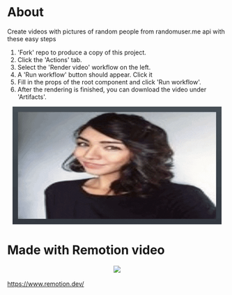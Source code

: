 # About

Create videos with pictures of random people from randomuser.me api with these easy steps

1. 'Fork' repo to produce a copy of this project.
2. Click the 'Actions' tab.
3. Select the 'Render video' workflow on the left.
4. A 'Run workflow' button should appear. Click it
5. Fill in the props of the root component and click 'Run workflow'.
6. After the rendering is finished, you can download the video under 'Artifacts'.

<p align="center">
  <img src="demo/demo.gif" alt="animated" />
</p>

# Made with Remotion video

<p align="center">
  <a href="https://github.com/remotion-dev/logo">
    <img src="https://github.com/remotion-dev/logo/raw/main/withtitle/element-0.png">
  </a>
</p>

https://www.remotion.dev/
